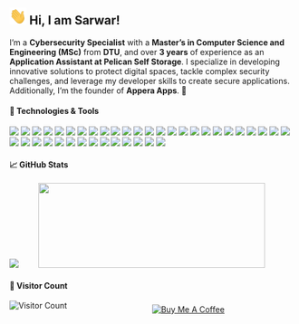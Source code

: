 ## <img src="https://github.com/sarwaralamsb/sarwaralamsb/blob/209f93a612bba92f0178dd7e5ee0bd4e9fc0e0b6/wave.gif" width="30" height="30">  Hi, I am Sarwar! 

I’m a **Cybersecurity Specialist** with a **Master’s in Computer Science and Engineering (MSc)** from **DTU**, and over **3 years** of experience as an **Application Assistant at Pelican Self Storage**. I specialize in developing innovative solutions to protect digital spaces, tackle complex security challenges, and leverage my developer skills to create secure applications. Additionally, I’m the founder of **Appera Apps**. 🚀

#### 🔧 Technologies & Tools
![](https://img.shields.io/badge/Code-Python-informational?style=flat&logo=python&logoColor=white&color=2bbc8a)
![](https://img.shields.io/badge/Code-Java-informational?style=flat&logo=java&logoColor=white&color=2bbc8a)
![](https://img.shields.io/badge/Code-SQL-informational?style=flat&logo=postgresql&logoColor=white&color=2bbc8a)
![](https://img.shields.io/badge/Code-HTML-informational?style=flat&logo=html5&logoColor=white&color=2bbc8a)
![](https://img.shields.io/badge/Code-CSS-informational?style=flat&logo=css3&logoColor=white&color=2bbc8a)
![](https://img.shields.io/badge/Code-JavaScript-informational?style=flat&logo=javascript&logoColor=white&color=2bbc8a)
![](https://img.shields.io/badge/Code-XML-informational?style=flat&logo=xml&logoColor=white&color=2bbc8a)
![](https://img.shields.io/badge/Code-C++-informational?style=flat&logo=cplusplus&logoColor=white&color=2bbc8a)
![](https://img.shields.io/badge/Code-C%23-informational?style=flat&logo=csharp&logoColor=white&color=2bbc8a)
![](https://img.shields.io/badge/Security-Incident%20Response-informational?style=flat&logo=lock&logoColor=white&color=2bbc8a)
![](https://img.shields.io/badge/Security-Nmap-informational?style=flat&logo=nmap&logoColor=white&color=2bbc8a)
![](https://img.shields.io/badge/Security-Kali%20Linux-informational?style=flat&logo=kali&logoColor=white&color=2bbc8a)
![](https://img.shields.io/badge/Security-NIST-informational?style=flat&logo=python&logoColor=white&color=2bbc8a)
![](https://img.shields.io/badge/Security-MITRE%20ATTACK-informational?style=flat&logo=python&logoColor=white&color=2bbc8a)
![](https://img.shields.io/badge/Security-Identity%20&%20Access%20Management-informational?style=flat&logo=python&logoColor=white&color=2bbc8a)
![](https://img.shields.io/badge/Security-Splunk-informational?style=flat&logo=splunk&logoColor=white&color=2bbc8a)
![](https://img.shields.io/badge/Security-Microsoft%20Security-informational?style=flat&logo=microsoft&logoColor=white&color=2bbc8a)
![](https://img.shields.io/badge/Python-Pandas-informational?style=flat&logo=pandas&logoColor=white&color=2bbc8a)
![](https://img.shields.io/badge/Python-NumPy-informational?style=flat&logo=numpy&logoColor=white&color=2bbc8a)
![](https://img.shields.io/badge/Python-Matplotlib-informational?style=flat&logo=matplotlib&logoColor=white&color=2bbc8a)
![](https://img.shields.io/badge/Python-Seaborn-informational?style=flat&logo=seaborn&logoColor=white&color=2bbc8a)
![](https://img.shields.io/badge/Editor-Visual%20Studio%20Code-informational?style=flat&logo=visualstudiocode&logoColor=white&color=2bbc8a)
![](https://img.shields.io/badge/Editor-PyCharm-informational?style=flat&logo=pycharm&logoColor=white&color=2bbc8a)
![](https://img.shields.io/badge/Editor-Android%20Studio-informational?style=flat&logo=androidstudio&logoColor=white&color=2bbc8a)
![](https://img.shields.io/badge/Editor-Jupyter%20Notebook-informational?style=flat&logo=jupyter&logoColor=white&color=2bbc8a)
![](https://img.shields.io/badge/Tools-.NET-informational?style=flat&logo=.net&logoColor=white&color=2bbc8a)
![](https://img.shields.io/badge/Tools-Space%20Manager-informational?style=flat&logo=gitkraken&logoColor=white&color=2bbc8a)
![](https://img.shields.io/badge/Tools-Postman-informational?style=flat&logo=postman&logoColor=white&color=2bbc8a)
![](https://img.shields.io/badge/Editor-LaTeX-informational?style=flat&logo=latex&logoColor=white&color=2bbc8a)
![](https://img.shields.io/badge/Database-SQL%20Anywhere-informational?style=flat&logo=sql&logoColor=white&color=2bbc8a)
![](https://img.shields.io/badge/Database-MySQL-informational?style=flat&logo=mysql&logoColor=white&color=2bbc8a)
![](https://img.shields.io/badge/Database-PostgreSQL-informational?style=flat&logo=postgresql&logoColor=white&color=2bbc8a)
![](https://img.shields.io/badge/Scripting-PowerShell-informational?style=flat&logo=powershell&logoColor=white&color=2bbc8a)
![](https://img.shields.io/badge/Cloud-Microsoft%20Azure-informational?style=flat&logo=azure&logoColor=white&color=2bbc8a)
![](https://img.shields.io/badge/Cloud-Microsoft%20365-informational?style=flat&logo=microsoftoffice&logoColor=white&color=2bbc8a)
![](https://img.shields.io/badge/Editor-Microsoft%20Excel-informational?style=flat&logo=microsoft-excel&logoColor=white&color=2bbc8a)
![](https://img.shields.io/badge/Editor-Microsoft%20Fabric-informational?style=flat&logo=microsoft&logoColor=white&color=2bbc8a)
![](https://img.shields.io/badge/OS-Linux-informational?style=flat&logo=linux&logoColor=white&color=2bbc8a)
![](https://img.shields.io/badge/OS-Windows-informational?style=flat&logo=windows&logoColor=white&color=2bbc8a) 

#### 📈 GitHub Stats
<p align="left">
  <img height="150" src="https://github-readme-stats.vercel.app/api?username=sarwaralamsb&show_icons=true&theme=vue-dark&icon_color=00ff00&hide_border=true" />
  &nbsp;&nbsp;&nbsp;
    &nbsp;&nbsp;&nbsp;
  <img height="150" width="400" src="https://github-readme-stats.vercel.app/api/top-langs/?username=sarwaralamsb&layout=compact&theme=vue-dark&hide_border=true&icon_color=00ff00&langs_count=6" />
</p>

#### 👀 Visitor Count
<div style="display: flex; align-items: center;">
  <img src="https://profile-counter.glitch.me/sarwaralamsb/count.svg" alt="Visitor Count" style="height: 30px; margin-right: 50px;">
  <a href="https://buymeacoffee.com/sarwaralamsb" style="margin-left: 100px;">
    <img src="https://img.shields.io/badge/Buy%20Me%20A%20Coffee-FF813F?style=flat-square&logo=buymeacoffee&logoColor=white" alt="Buy Me A Coffee" style="height: 30px; margin-right: 50px;">
  </a>
</div>

<!--
**sarwaralamsb** is a ✨ _special_ ✨ repository because its `README.md` (this file) appears on your GitHub profile.

Here are some ideas to get you started:
- 👯 I’m looking to collaborate on ...
- 🤔 I’m looking for help with ...
- 💬 Ask me about ...
- 📫 How to reach me: ...
- 😄 Pronouns: ...
- ⚡ Fun fact: ...

### Let's Connect! 🔗
[![LinkedIn](https://img.shields.io/badge/LinkedIn-%230077B5.svg?&style=flat-square&logo=linkedin&logoColor=white)](https://www.linkedin.com/in/sarwaralamsb/) 
[![Gmail](https://img.shields.io/badge/Gmail-%23D14836.svg?&style=flat-square&logo=gmail&logoColor=white)](mailto:sarwaralamsb@gmail.com)

#### 🔐 Cybersecurity Projects 
[<img src="https://img.shields.io/badge/Predictive Analystics Cybersecurity-000000?style=flat-square&logo=github&logoColor=white" />](https://github.com/sarwaralamsb/PredictiveAnalysticsCybersecurity) &nbsp;
#### 📊 Data Analysis Projects
[<img src="https://img.shields.io/badge/Keyword extraction tool-000000?style=flat-square&logo=github&logoColor=white" />](https://github.com/sarwaralamsb/text-to-keyword-extraction) &nbsp;
-->
